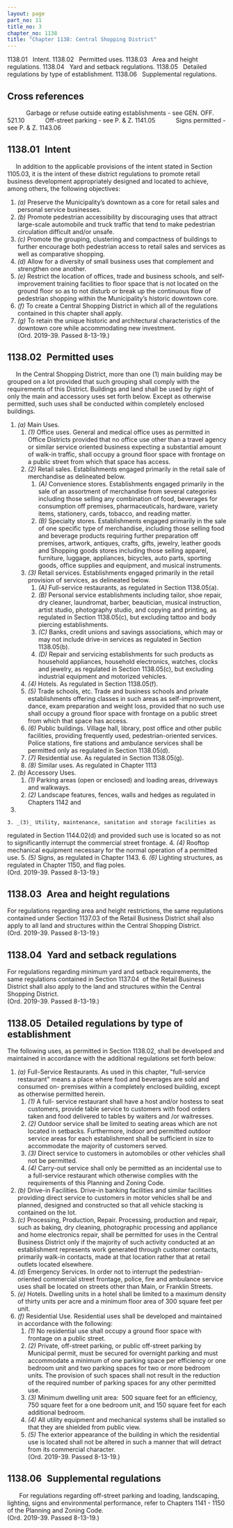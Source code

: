```yaml
---
layout: page
part_no: 11
title_no: 3
chapter_no: 1138
title: "Chapter 1138: Central Shopping District"
---
```


1138.01   Intent.
1138.02   Permitted uses.
1138.03   Area and height regulations.
1138.04   Yard and setback regulations.
1138.05   Detailed regulations by type of establishment.
1138.06   Supplemental regulations.

## Cross references

           Garbage or refuse outside eating establishments - see GEN. OFF.
521.10
           Off-street parking - see P. & Z.
1141.05
           Signs permitted - see P. & Z.
1143.06

## 1138.01   Intent

     In addition to the applicable provisions of the intent stated in Section 1105.03, it is the intent of these district regulations to promote retail
business development appropriately designed and located to achieve, among
others, the following objectives:

<p class="Markdown-list--a-1-A"></p>

1. _(a)_ Preserve the Municipality’s downtown as a core for retail sales and
personal service businesses.
2. _(b)_ Promote pedestrian accessibility by discouraging uses that attract
large-scale automobile and truck traffic that tend to make pedestrian
circulation difficult and/or unsafe.
3. _(c)_ Promote the grouping, clustering and compactness of buildings to
further encourage both pedestrian access to retail sales and services as well
as comparative shopping.
4. _(d)_ Allow for a diversity of small business uses that complement and
strengthen one another.
5. _(e)_ Restrict the location of offices, trade and business schools, and
self-improvement training facilities to floor space that is not located on the
ground floor so as to not disturb or break up the continuous flow of pedestrian
shopping within the Municipality’s historic downtown core.
6. _(f)_ To create a Central Shopping District in which all of the regulations
contained in this chapter shall apply.
7. _(g)_ To retain the unique historic and architectural characteristics of the
downtown core while accommodating new investment.  
(Ord. 2019-39. Passed 8-13-19.)

## 1138.02   Permitted uses

     In the Central Shopping District, more than one (1) main building may be
grouped on a lot provided that such grouping shall comply with the requirements
of this District. Buildings and land shall be used by right of only the main
and accessory uses set forth below. Except as otherwise permitted, such uses
shall be conducted within completely enclosed buildings.

<p class="Markdown-list--a-1-A"></p>

1. _(a)_ Main Uses.
    1. _(1)_ Office uses. General and medical office uses as permitted in
Office Districts provided that no office use other than a travel agency or
similar service oriented business expecting a substantial amount of walk-in
traffic, shall occupy a ground floor space with frontage on a public street
from which that space has access.
    2. _(2)_ Retail sales. Establishments engaged primarily in the retail sale
of merchandise as delineated below.
        1. _(A)_ Convenience stores. Establishments engaged primarily in the sale
of an assortment of merchandise from several categories including those selling
any combination of food, beverages for consumption off premises,
pharmaceuticals, hardware, variety items, stationery, cards, tobacco, and
reading matter.
        2. _(B)_ Specialty stores. Establishments engaged primarily in the sale of
one specific type of merchandise, including those selling food and beverage
products requiring further preparation off premises, artwork, antiques, crafts,
gifts, jewelry, leather goods and Shopping goods stores including those selling
apparel, furniture, luggage, appliances, bicycles, auto parts, sporting goods,
office supplies and equipment, and musical instruments.
    3. _(3)_ Retail services. Establishments engaged primarily in the retail
provision of services, as delineated below.
        1. _(A)_ Full-service restaurants, as regulated in Section 1138.05(a).
        2. _(B)_ Personal service establishments including tailor, shoe repair,
dry cleaner, laundromat, barber, beautician, musical instruction, artist
studio, photography studio, and copying and printing, as regulated in Section 1138.05(c), but excluding tattoo and body piercing establishments.
        3. _(C)_ Banks, credit unions and savings associations, which may or may
not include drive-in services as regulated in Section 1138.05(b).
        4. _(D)_ Repair and servicing establishments for such products as
household appliances, household electronics, watches, clocks and jewelry, as
regulated in Section 1138.05(c), but excluding industrial equipment and motorized vehicles.
    4. _(4)_ Hotels. As regulated in Section 1138.05(f).
    5. _(5)_ Trade schools, etc.  Trade and business schools and private
establishments offering classes in such areas as self-improvement, dance, exam
preparation and weight loss, provided that no such use shall occupy a ground
floor space with frontage on a public street from which that space has access.
    6. _(6)_ Public buildings. Village hall, library, post office and other
public facilities, providing frequently used, pedestrian-oriented services. 
Police stations, fire stations and ambulance services shall be permitted only
as regulated in Section 1138.05(d).
    7. _(7)_ Residential use. As regulated in Section 1138.05(g).
    8. _(8)_ Similar uses.  As regulated in Chapter 1113
2. _(b)_ Accessory Uses.
    1. _(1)_ Parking areas (open or enclosed) and loading areas, driveways and
walkways.
    2. _(2)_ Landscape features, fences, walls and hedges as regulated in
Chapters
1142 and
1148.
    3. _(3)_ Utility, maintenance, sanitation and storage facilities as
regulated in Section 1144.02(d) and provided such use is located so as not to significantly
interrupt the commercial street frontage.
    4. _(4)_ Rooftop mechanical equipment necessary for the normal operation of
a permitted use.
    5. _(5)_ Signs, as regulated in Chapter 1143.
    6. _(6)_ Lighting structures, as regulated in Chapter 1150, and flag poles.  
(Ord. 2019-39. Passed 8-13-19.)

## 1138.03   Area and height regulations

For regulations regarding area and height restrictions, the same regulations
contained under Section 1137.03 of the Retail Business District shall also apply to all land and
structures within the Central Shopping District.  
(Ord. 2019-39. Passed 8-13-19.)

## 1138.04   Yard and setback regulations

For regulations regarding minimum yard and setback requirements, the same
regulations contained in Section 1137.04  of the Retail Business District shall also apply to the land and
structures within the Central Shopping District.  
(Ord. 2019-39. Passed 8-13-19.)

## 1138.05   Detailed regulations by type of establishment

The following uses, as permitted in Section 1138.02, shall be developed and maintained in accordance with the additional
regulations set forth below:

<p class="Markdown-list--a-1-A"></p>

1. _(a)_ Full-Service Restaurants. As used in this chapter, "full-service
restaurant" means a place where food and beverages are sold and consumed on-
premises within a completely enclosed building, except as otherwise permitted
herein. 
    1. _(1)_ A full- service restaurant shall have a host and/or hostess to seat
customers, provide table service to customers with food orders taken and food
delivered to tables by waiters and /or waitresses. 
    2. _(2)_ Outdoor service shall be limited to seating areas which are not
located in setbacks. Furthermore, indoor and permitted outdoor service areas
for each establishment shall be sufficient in size to accommodate the majority
of customers served. 
    3. _(3)_ Direct service to customers in automobiles or other vehicles shall
not be permitted. 
    4. _(4)_ Carry-out service shall only be permitted as an incidental use to a
full-service restaurant which otherwise complies with the requirements of this
Planning and Zoning Code.
2. _(b)_ Drive-in Facilities. Drive-in banking facilities and similar
facilities providing direct service to customers in motor vehicles shall be and
planned, designed and constructed so that all vehicle stacking is contained on
the lot.
3. _(c)_ Processing, Production, Repair. Processing, production and repair,
such as baking, dry cleaning, photographic processing and appliance and home
electronics repair, shall be permitted for uses in the Central Business
District only if the majority of such activity conducted at an establishment
represents work generated through customer contacts, primarily walk-in
contacts, made at that location rather that at retail outlets located
elsewhere.
4. _(d)_ Emergency Services. In order not to interrupt the pedestrian-oriented
commercial street frontage, police, fire and ambulance service uses shall be
located on streets other than Main, or Franklin Streets.
5. _(e)_ Hotels. Dwelling units in a hotel shall be limited to a maximum
density of thirty units per acre and a minimum floor area of 300 square feet
per unit. 
6. _(f)_ Residential Use. Residential uses shall be developed and maintained
in accordance with the following:
    1. _(1)_ No residential use shall occupy a ground floor space with frontage
on a public street. 
    2. _(2)_ Private, off-street parking, or public off-street parking by
Municipal permit, must be secured for overnight parking and must accommodate a
minimum of one parking space per efficiency or one bedroom unit and two parking
spaces for two or more bedroom units. The provision of such spaces shall not
result in the reduction of the required number of parking spaces for any other
permitted use.
    3. _(3)_ Minimum dwelling unit area:  500 square feet for an efficiency, 750
square feet for a one bedroom unit, and 150 square feet for each additional
bedroom.
    4. _(4)_ All utility equipment and mechanical systems shall be installed so
that they are shielded from public view.
    5. _(5)_ The exterior appearance of the building in which the residential
use is located shall not be altered in such a manner that will detract from its
commercial character.  
(Ord. 2019-39. Passed 8-13-19.)

## 1138.06   Supplemental regulations

       For regulations regarding off-street parking and loading, landscaping,
lighting, signs and environmental performance, refer to Chapters
1141 -
1150 of the Planning and Zoning Code.  
(Ord. 2019-39. Passed 8-13-19.)
